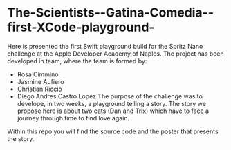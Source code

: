 # The-Scientists--Gatina-Comedia--first-XCode-playground-


Here is presented the first Swift playground build for the Spritz Nano challenge at the Apple Developer Academy of Naples. 
The project has been developed in team, where the team is formed by:
- Rosa Cimmino
- Jasmine Aufiero
- Christian Riccio
- Diego Andres Castro Lopez
The purpose of the challenge was to develope, in two weeks, a playground telling a story. The story we propose here is about two cats (Dan and Trix) which have to face a journey through time to find love again. 

Within this repo you will find the source code and the poster that presents the story. 



